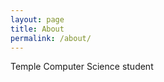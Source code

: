 ```yaml
---
layout: page
title: About
permalink: /about/
---
```


Temple Computer Science student

[jekyll-organization]: https://github.com/jekyll
